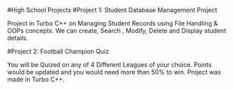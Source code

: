 #High School Projects 
#Project 1: Student Database Management Project

Project in Turbo C++ on Managing Student Records using File Handling & OOPs concepts.
We can create, Search , Modify, Delete and Display student details.

#Project 2: Football Champion Quiz

You will be Quized on any of 4 Different Leagues of your choice. Points would be updated and you would need more than 50% to win.
Project was made in Turbo C++.


